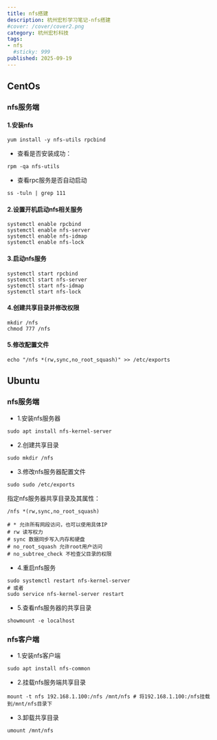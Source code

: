 ```yaml
---
title: nfs搭建
description: 杭州宏杉学习笔记-nfs搭建
#cover: /cover/cover2.png
category: 杭州宏杉科技
tags:
- nfs
  #sticky: 999
published: 2025-09-19
---
```


## CentOs

### nfs服务端

#### 1.安装nfs

```shell
yum install -y nfs-utils rpcbind
```

* 查看是否安装成功：
```shell
rpm -qa nfs-utils
```
* 查看rpc服务是否自动启动
```shell
ss -tuln | grep 111
```

#### 2.设置开机启动nfs相关服务

```shell 
systemctl enable rpcbind
systemctl enable nfs-server
systemctl enable nfs-idmap
systemctl enable nfs-lock
```
#### 3.启动nfs服务

```shell
systemctl start rpcbind
systemctl start nfs-server
systemctl start nfs-idmap
systemctl start nfs-lock
```
#### 4.创建共享目录并修改权限
```shell
mkdir /nfs
chmod 777 /nfs
```
#### 5.修改配置文件
```shell
echo "/nfs *(rw,sync,no_root_squash)" >> /etc/exports
```

## Ubuntu

### nfs服务端

* 1.安装nfs服务器
```shell
sudo apt install nfs-kernel-server
```

* 2.创建共享目录

````shell
sudo mkdir /nfs
````

* 3.修改nfs服务器配置文件
```shell
sudo sudo /etc/exports
```
指定nfs服务器共享目录及其属性：
```shell
/nfs *(rw,sync,no_root_squash)

# * 允许所有网段访问，也可以使用具体IP
# rw 读写权力
# sync 数据同步写入内存和硬盘
# no_root_squash 允许root用户访问
# no_subtree_check 不检查父目录的权限
```
* 4.重启nfs服务
```shell
sudo systemctl restart nfs-kernel-server
# 或者
sudo service nfs-kernel-server restart
```
* 5.查看nfs服务器的共享目录
```shell
showmount -e localhost
```

### nfs客户端
* 1.安装nfs客户端
```shell
sudo apt install nfs-common
```
* 2.挂载nfs服务端共享目录
```shell
mount -t nfs 192.168.1.100:/nfs /mnt/nfs # 将192.168.1.100:/nfs挂载到/mnt/nfs目录下
```
* 3.卸载共享目录
```shell
umount /mnt/nfs
```